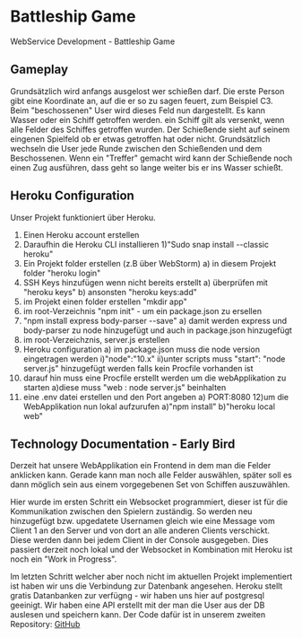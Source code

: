 # Battleship Game
WebService Development - Battleship Game

## Gameplay
Grundsätzlich wird anfangs ausgelost wer schießen darf. Die erste Person gibt eine Koordinate an, auf die er so zu sagen feuert, zum Beispiel C3. Beim "beschossenen" User wird dieses Feld nun dargestellt. Es kann Wasser oder ein Schiff getroffen werden. ein Schiff gilt als versenkt, wenn alle Felder des Schiffes getroffen wurden. Der Schießende sieht auf seinem eingenen Spielfeld ob er etwas getroffen hat oder nicht. Grundsätzlich wechseln die User jede Runde zwischen den Schießenden und dem Beschossenen. 
Wenn ein "Treffer" gemacht wird kann der Schießende noch einen Zug ausführen, dass geht so lange weiter bis er ins Wasser schießt.


## Heroku Configuration
Unser Projekt funktioniert über Heroku.
1) Einen Heroku account erstellen 
2) Daraufhin die Heroku CLI installieren
  1)"Sudo snap install --classic heroku"
3) Ein Projekt folder erstellen (z.B über WebStorm)
  a) in diesem Projekt folder "heroku login"
4) SSH Keys hinzufügen wenn nicht bereits erstellt
  a) überprüfen mit "heroku keys" 
  b) ansonsten "heroku keys:add"
5) im Projekt einen folder erstellen "mkdir app"
6) im root-Verzeichnis "npm init" - um ein package.json zu ersellen
7) "npm install express body-parser --save"
  a) damit werden express und body-parser zu node hinzugefügt und auch in package.json hinzugefügt
8) im root-Verzeichznis, server.js erstellen 
9) Heroku configuration
  a) im package.json muss die node version eingetragen werden
    i)"node":"10.x"
    ii)unter scripts muss "start": "node server.js" hinzugefügt werden falls kein Procfile vorhanden ist
10) darauf hin muss eine Procfile erstellt werden um die webApplikation zu starten
    a)diese muss "web : node server.js" beinhalten 
11) eine .env datei erstellen und den Port angeben
  a) PORT:8080
12)um die WebApplikation nun lokal aufzurufen
  a)"npm install"
  b)"heroku local web"


## Technology Documentation - Early Bird 
Derzeit hat unsere WebApplikation ein Frontend in dem man die Felder anklicken kann. Gerade kann man noch alle Felder auswählen, später soll es dann möglich sein aus einem vorgegebenen Set von Schiffen auszuwählen. 

Hier wurde im ersten Schritt ein Websocket programmiert, dieser ist für die Kommunikation zwischen den Spielern zuständig. So werden neu hinzugefügt bzw. upgedatete Usernamen gleich wie eine Message vom Client 1 an den Server und von dort an alle anderen Clients verschickt. Diese werden dann bei jedem Client in der Console ausgegeben. Dies passiert derzeit noch lokal und der Websocket in Kombination mit Heroku ist noch ein "Work in Progress".

Im letzten Schritt welcher aber noch nicht im aktuellen Projekt implementiert ist haben wir uns die Verbindung zur Datenbank angesehen. Heroku stellt gratis Datanbanken zur verfügng - wir haben uns hier auf postgresql geeinigt. 
Wir haben eine API erstellt mit der man die User aus der DB auslesen und speichern kann. 
Der Code dafür ist in unserem zweiten Repository: 
[GitHub](https://github.com/juliaTrummer/fh-battleship)

